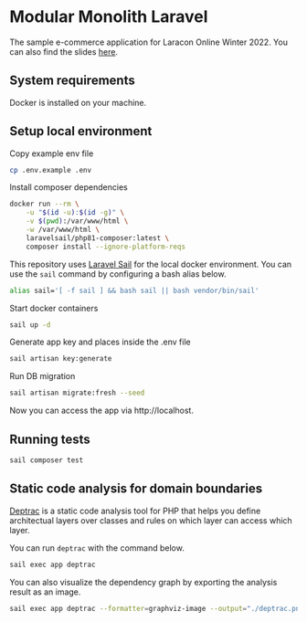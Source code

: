 # Modular Monolith Laravel
The sample e-commerce application for Laracon Online Winter 2022.
You can also find the slides [here](https://speakerdeck.com/avosalmon/modularising-the-monolith-laracon-online-winter-2022).

## System requirements
Docker is installed on your machine.

## Setup local environment

Copy example env file
```sh
cp .env.example .env
```

Install composer dependencies
```sh
docker run --rm \
    -u "$(id -u):$(id -g)" \
    -v $(pwd):/var/www/html \
    -w /var/www/html \
    laravelsail/php81-composer:latest \
    composer install --ignore-platform-reqs
```

This repository uses [Laravel Sail](https://laravel.com/docs/8.x/sail) for the local docker environment. You can use the `sail` command by configuring a bash alias below.
```sh
alias sail='[ -f sail ] && bash sail || bash vendor/bin/sail'
```

Start docker containers
```sh
sail up -d
```

Generate app key and places inside the .env file
```sh
sail artisan key:generate
```

Run DB migration
```sh
sail artisan migrate:fresh --seed
```

Now you can access the app via http://localhost.

## Running tests

```sh
sail composer test
```

## Static code analysis for domain boundaries
[Deptrac](https://github.com/qossmic/deptrac) is a static code analysis tool for PHP that helps you define architectual layers over classes and rules on which layer can access which layer.

You can run `deptrac` with the command below.
```sh
sail exec app deptrac
```

You can also visualize the dependency graph by exporting the analysis result as an image.
```sh
sail exec app deptrac --formatter=graphviz-image --output="./deptrac.png"
```
